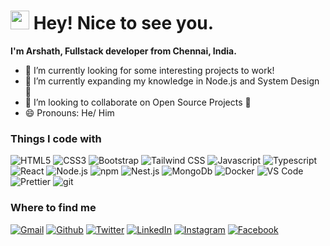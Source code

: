 <h1>
	<img
		src="https://emojis.slackmojis.com/emojis/images/1531849430/4246/blob-sunglasses.gif?1531849430"
		width="30"
	/>
	Hey! Nice to see you.
</h1>

<p><b>I'm Arshath, Fullstack developer from Chennai, India.</b></p>

<ul>
	<li>🔭 I’m currently looking for some interesting projects to work!</li>
	<li>🌱 I’m currently expanding my knowledge in Node.js and System Design 🚀</li>
	<li>👯 I’m looking to collaborate on Open Source Projects 💖</li>
	<li>😄 Pronouns: He/ Him</li>
</ul>

<h3>Things I code with</h3>

<p>

<!-- HTML5 -->
<img alt="HTML5" src="https://img.shields.io/badge/HTML5-E34F26?style=for-the-badge&logo=html5&logoColor=white" />

<!-- CSS 3 -->
<img alt="CSS3"	src="https://img.shields.io/badge/CSS3-1572B6?style=for-the-badge&logo=css3&logoColor=white"/>

<!-- Bootstrap -->
<img alt="Bootstrap" src="https://img.shields.io/badge/Bootstrap-563D7C?style=for-the-badge&logo=bootstraplogoColor=white" />

<!-- Tailwind CSS -->
<img alt="Tailwind CSS" src="https://img.shields.io/badge/Tailwind_CSS-38B2AC?style=for-the-badge&logo=tailwind-css&logoColor=white" />

<!-- Javascript -->
<img alt="Javascript" src="https://img.shields.io/badge/JavaScript-F7DF1E?style=for-the-badge&logo=javascript&logoColor=black"/>

<!-- Typescript -->
<img alt="Typescript" src="https://img.shields.io/badge/TypeScript-007ACC?style=for-the-badge&logo=typescript&logoColor=white"/>

<!-- React -->
<img alt="React" src="https://img.shields.io/badge/React-20232A?style=for-the-badge&logo=react&logoColor=61DAFB" />

<!-- Node.js -->
<img alt="Node.js" src="https://img.shields.io/badge/Node.js-43853D?style=for-the-badge&logo=node.js&logoColor=white" />

<!-- NPM -->
<img alt="npm" src="https://img.shields.io/badge/-NPM-CB3837?style=for-the-badge&logo=npm&logoColor=white" />
    
<!-- Nest.js -->
<img alt="Nest.js" src="https://img.shields.io/badge/-NestJs-ea2845?style=for-the-badge&logo=nestjs&logoColor=white" />

<!-- MongoDb -->
<img alt="MongoDb" src="https://img.shields.io/badge/MongoDB-4EA94B?style=for-the-badge&logo=mongodb&logoColor=white" />

<!-- Docker -->
<img alt="Docker" src="https://img.shields.io/badge/Docker-2CA5E0?style=for-the-badge&logo=docker&logoColor=white" />

<!-- VS Code -->
<img alt="VS Code" src="https://img.shields.io/badge/Visual_Studio_Code-0078D4?style=for-the-badge&logo=visual%20studio%20code&logoColor=white" />

<!-- Prettier -->
<img alt="Prettier" src="https://img.shields.io/badge/-Prettier-F7B93E?style=for-the-badge&logo=prettier&logoColor=white" />

<!-- Git -->
<img alt="git" src="https://img.shields.io/badge/-Git-F05032?style=for-the-badge&logo=git&logoColor=white" />

</p>

<h3>Where to find me</h3>
<p>
	<a href="mailto:itizarsa@gmail.com" target="_blank"
		><img
			alt="Gmail"
			src="https://img.shields.io/badge/Gmail-D14836?style=for-the-badge&logo=gmail&logoColor=white"
	/></a>
	<a href="https://github.com/itizarsa" target="_blank"
		><img
			alt="Github"
			src="https://img.shields.io/badge/GitHub-%2312100E.svg?&style=for-the-badge&logo=Github&logoColor=white"
	/></a>
	<a href="https://twitter.com/itizarsa" target="_blank"
		><img
			alt="Twitter"
			src="https://img.shields.io/badge/twitter-%231DA1F2.svg?&style=for-the-badge&logo=twitter&logoColor=white"
	/></a>
	<a href="https://www.linkedin.com/in/itizarsa" target="_blank"
		><img
			alt="LinkedIn"
			src="https://img.shields.io/badge/linkedin-%230077B5.svg?&style=for-the-badge&logo=linkedin&logoColor=white"
	/></a>
	<a href="https://instagram.com/itizarsa" target="_blank"
		><img
			alt="Instagram"
			src="https://img.shields.io/badge/Instagram-E4405F?style=for-the-badge&logo=instagram&logoColor=white"
	/></a>
	<a href="https://facebook.com/itizarsa" target="_blank"
		><img
			alt="Facebook"
			src="https://img.shields.io/badge/Facebook-1877F2?style=for-the-badge&logo=facebook&logoColor=white"
	/></a>
</p>
